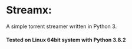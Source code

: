 # Streamx:

A simple torrent streamer written in Python 3.

#### Tested on Linux 64bit system with Python 3.8.2

<!-- ## How to use

TorrFlix uses Webtorrent-CLI as stream handler.
For that we need to setup nodejs and npm.

#### Windows users can install nodejs from [here](https://nodejs.org/en/download/).

#### Linux users just fire up the terminal and run these commands.

> sudo apt-get update

> sudo apt-get install nodejs

> sudo apt-get install npm

This should install node.js and npm on your PC

Quickly check the installed version through this command. If this gave you an error you have to figure out how to install npm on your pc. Do a quick google search for a solution.

> nodejs -v

We're all set to install webtorrent-cli now.

#### Linux users run this command.

> sudo npm install webtorrent-cli -g

#### Windows users can open Command Prompt and run these commands there. Don't forget to remove 'sudo' at the starting of the command.

Make sure you have Python3 and pip installed on your pc, if not run this:

#### Linux users do this

> sudo apt-get install python3-pip

#### Windows users head over here and [download](https://www.python.org/downloads/) Python3 64bit

Install all requirements at once using the command:

> pip3 install -r requirements.txt

TorrFlix suggests VLC for streaming. Make sure it is installed in your PC. Read install instructions [here](https://www.videolan.org/vlc/)

Let's start the script now!
Run the script using the command

> python3 play.py -->
